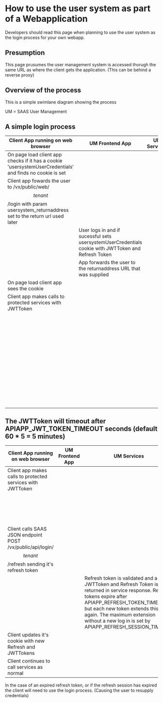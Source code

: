 # How to use the user system as part of a Webapplication

Developers should read this page when planning to use the user system as the login process for your own webapp.

## Presumption

This page prusumes the user management system is accessed thorugh the same URL as where the client gets the application. (This can be behind a reverse proxy)

## Overview of the process

This is a simple swimlane diagram showing the process


UM = SAAS User Management

## A simple login process

 | Client App running on web browser | UM Frontend App | UM Services | Protected Services |
 |----|---|---|---|
 | On page load client app checks if it has a cookie 'usersystemUserCredentials' and finds no cookie is set |
 | Client app fowards the user to /vx/public/web/$$tenant$$/login with param usersystem_returnaddress set to the return url used later|
 | | User logs in and if sucessful sets usersystemUserCredentials cookie with JWTToken and Refresh Token |
 | | App forwards the user to the returnaddress URL that was supplied |
 | On page load client app sees the cookie |
 | Client app makes calls to protected services with JWTToken |
 | | | | Protected services validate the cookie, either locally or by APIGateway configuration |
 | | | | Protected services can use data inside the JWTToken to confirm user info |
 
## The JWTToken will timeout after APIAPP_JWT_TOKEN_TIMEOUT seconds (default 60 * 5 = 5 minutes)

 | Client App running on web browser | UM Frontend App | UM Services | Protected Services |
 |----|---|---|---|
 | Client app makes calls to protected services with JWTToken |
 | | | | JWT Expired an error is returned |
 | Client calls SAAS JSON endpoint POST /vx/public/api/login/$$tenant$$/refresh sending it's refresh token |
 | | | Refresh token is validated and a new JWTToken and Refresh Token is returned in service response. Refresh tokens expire after APIAPP_REFRESH_TOKEN_TIMEOUT but each new token extends this time again. The maximum extension without a new log in is set by APIAPP_REFRESH_SESSION_TIMEOUT |
 | Client updates it's cookie with new Refresh and JWTTokens |
 | Client continues to call services as normal |

In the case of an expired refresh token, or if the refresh session has expired the client will need to use the login process. (Causing the user to resupply credentials)



